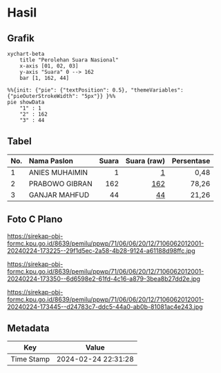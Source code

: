 # Hasil

## Grafik

```mermaid
xychart-beta
    title "Perolehan Suara Nasional"
    x-axis [01, 02, 03]
    y-axis "Suara" 0 --> 162
    bar [1, 162, 44]
```

```mermaid
%%{init: {"pie": {"textPosition": 0.5}, "themeVariables": {"pieOuterStrokeWidth": "5px"}} }%%
pie showData
    "1" : 1
    "2" : 162
    "3" : 44
```

## Tabel

| No. | Nama Paslon    | Suara | Suara (raw) | Persentase |
|:--- |:-------------- | -----:| -----------:| ----------:|
| 1   | ANIES MUHAIMIN | 1     | [1][p-1]    | 0,48       |
| 2   | PRABOWO GIBRAN | 162   | [162][p-2]  | 78,26      |
| 3   | GANJAR MAHFUD  | 44    | [44][p-3]   | 21,26      |


[p-1]: https://github.com/gigit-pemilu/pemilu-2024/blob/main/pilpres/hitung-suara/sub/71-sulawesi-utara/sub/06-minahasa-utara/sub/06-likupang-barat/sub/2012-tarabitan/sub/001-tps/sub/paslon-1.txt
[p-2]: https://github.com/gigit-pemilu/pemilu-2024/blob/main/pilpres/hitung-suara/sub/71-sulawesi-utara/sub/06-minahasa-utara/sub/06-likupang-barat/sub/2012-tarabitan/sub/001-tps/sub/paslon-2.txt
[p-3]: https://github.com/gigit-pemilu/pemilu-2024/blob/main/pilpres/hitung-suara/sub/71-sulawesi-utara/sub/06-minahasa-utara/sub/06-likupang-barat/sub/2012-tarabitan/sub/001-tps/sub/paslon-3.txt

## Foto C Plano

https://sirekap-obj-formc.kpu.go.id/8639/pemilu/ppwp/71/06/06/20/12/7106062012001-20240224-173225--29f1d5ec-2a58-4b28-9124-a61188d98ffc.jpg

https://sirekap-obj-formc.kpu.go.id/8639/pemilu/ppwp/71/06/06/20/12/7106062012001-20240224-173350--6d6598e2-61fd-4c16-a879-3bea8b27dd2e.jpg

https://sirekap-obj-formc.kpu.go.id/8639/pemilu/ppwp/71/06/06/20/12/7106062012001-20240224-173445--d24783c7-ddc5-44a0-ab0b-81081ac4e243.jpg


## Metadata

| Key        | Value               |
| ---------- | ------------------- |
| Time Stamp | 2024-02-24 22:31:28 |



